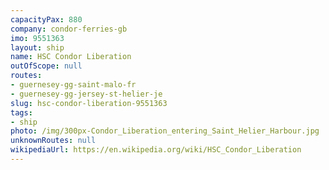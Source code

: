 ```yaml
---
capacityPax: 880
company: condor-ferries-gb
imo: 9551363
layout: ship
name: HSC Condor Liberation
outOfScope: null
routes:
- guernesey-gg-saint-malo-fr
- guernesey-gg-jersey-st-helier-je
slug: hsc-condor-liberation-9551363
tags:
- ship
photo: /img/300px-Condor_Liberation_entering_Saint_Helier_Harbour.jpg
unknownRoutes: null
wikipediaUrl: https://en.wikipedia.org/wiki/HSC_Condor_Liberation
---
```

